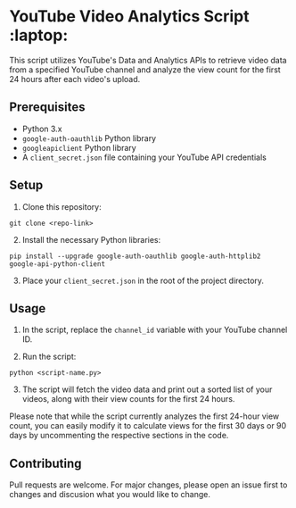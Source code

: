 # YouTube Video Analytics Script :laptop:

This script utilizes YouTube's Data and Analytics APIs to retrieve video data from a specified YouTube channel and analyze the view count for the first 24 hours after each video's upload.

## Prerequisites

- Python 3.x
- `google-auth-oauthlib` Python library
- `googleapiclient` Python library
- A `client_secret.json` file containing your YouTube API credentials

## Setup

1. Clone this repository:
```
git clone <repo-link>
```
2. Install the necessary Python libraries:
```
pip install --upgrade google-auth-oauthlib google-auth-httplib2 google-api-python-client
```
3. Place your `client_secret.json` in the root of the project directory.

## Usage

1. In the script, replace the `channel_id` variable with your YouTube channel ID.

2. Run the script:
```
python <script-name.py>
```
3. The script will fetch the video data and print out a sorted list of your videos, along with their view counts for the first 24 hours.

Please note that while the script currently analyzes the first 24-hour view count, you can easily modify it to calculate views for the first 30 days or 90 days by uncommenting the respective sections in the code.

## Contributing

Pull requests are welcome. For major changes, please open an issue first to changes and discusion what you would like to change.
